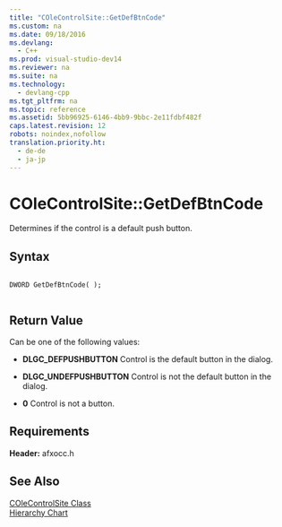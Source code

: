 ```yaml
---
title: "COleControlSite::GetDefBtnCode"
ms.custom: na
ms.date: 09/18/2016
ms.devlang: 
  - C++
ms.prod: visual-studio-dev14
ms.reviewer: na
ms.suite: na
ms.technology: 
  - devlang-cpp
ms.tgt_pltfrm: na
ms.topic: reference
ms.assetid: 5bb96925-6146-4bb9-9bbc-2e11fdbf482f
caps.latest.revision: 12
robots: noindex,nofollow
translation.priority.ht: 
  - de-de
  - ja-jp
---
```

# COleControlSite::GetDefBtnCode
Determines if the control is a default push button.  
  
## Syntax  
  
```  
  
DWORD GetDefBtnCode( );  
  
```  
  
## Return Value  
 Can be one of the following values:  
  
-   **DLGC_DEFPUSHBUTTON** Control is the default button in the dialog.  
  
-   **DLGC_UNDEFPUSHBUTTON** Control is not the default button in the dialog.  
  
-   **0** Control is not a button.  
  
## Requirements  
 **Header:** afxocc.h  
  
## See Also  
 [COleControlSite Class](../vs140/COleControlSite-Class.md)   
 [Hierarchy Chart](../vs140/Hierarchy-Chart.md)